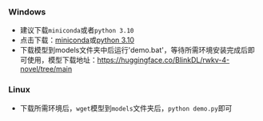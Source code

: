### Windows

- 建议下载`miniconda`或者`python 3.10`
- 点击下载：[miniconda](https://repo.anaconda.com/miniconda/Miniconda3-latest-Windows-x86_64.exe)或[python 3.10](https://www.python.org/ftp/python/3.10.10/python-3.10.10-amd64.exe)
- 下载模型到models文件夹中后运行'demo.bat'，等待所需环境安装完成后即可使用，模型下载地址：https://huggingface.co/BlinkDL/rwkv-4-novel/tree/main


### Linux
- 下载所需环境后，`wget`模型到`models`文件夹后，`python demo.py`即可